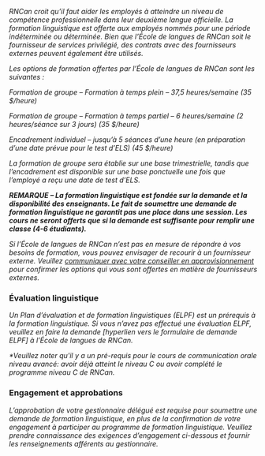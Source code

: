 ﻿_RNCan croit qu’il faut aider les employés à atteindre un niveau de compétence professionnelle dans leur deuxième langue officielle. La formation linguistique est offerte aux employés nommés pour une période indéterminée ou déterminée. Bien que l’École de langues de RNCan soit le fournisseur de services privilégié, des contrats avec des fournisseurs externes peuvent également être utilisés._

_Les options de formation offertes par l’École de langues de RNCan sont les suivantes :_

_Formation de groupe – Formation à temps plein – 37,5 heures/semaine (35 $/heure)_

_Formation de groupe – Formation à temps partiel – 6 heures/semaine (2 heures/séance sur 3 jours) (35 $/heure)_

_Encadrement individuel – jusqu’à 5 séances d’une heure (en préparation d’une date prévue pour le test d’ELS) (45 $/heure)_

_La formation de groupe sera établie sur une base trimestrielle, tandis que l’encadrement est disponible sur une base ponctuelle une fois que l’employé a reçu une date de test d’ELS._

**_REMARQUE – La formation linguistique est fondée sur la demande et la disponibilité des enseignants. Le fait de soumettre une demande de formation linguistique ne garantit pas une place dans une session. Les cours ne seront offerts que si la demande est suffisante pour remplir une classe (4-6 étudiants)._**

_Si l’École de langues de RNCan n’est pas en mesure de répondre à vos besoins de formation, vous pouvez envisager de recourir à un fournisseur externe. Veuillez_ [_communiquer avec votre conseiller en approvisionnement_](https://gcdocs.gc.ca/nrcan-rncan/llisapi.dll/link/19125621) _pour confirmer les options qui vous sont offertes en matière de fournisseurs externes._



### Évaluation linguistique
_Un Plan d’évaluation et de formation linguistiques (ELPF) est un prérequis à la formation linguistique. Si vous n’avez pas effectué une évaluation ELPF, veuillez en faire la demande [hyperlien vers le formulaire de demande ELPF] à l’École de langues de RNCan._

_*Veuillez noter qu'il y a un pré-requis pour le cours de communication orale niveau avancé: avoir déjà atteint le niveau C ou avoir complété le programme niveau C de RNCan._

### Engagement et approbations
_L’approbation de votre gestionnaire délégué est requise pour soumettre une demande de formation linguistique, en plus de la confirmation de votre engagement à participer au programme de formation linguistique. Veuillez prendre connaissance des exigences d’engagement ci-dessous et fournir les renseignements afférents au gestionnaire._